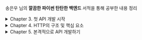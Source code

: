 송은우 님의 **깔끔한 파이썬 탄탄한 백엔드** 서적을 통해 공부한 내용 정리

<details>
  <summary>Chapter 3. 첫 API 개발 시작 </summary>

# Chapter 3 첫 API 개발 시작

## ping 엔드포인트 구현하기

### 엔드포인트란?

엔드포인트는 API 서버가 제공하는 통신 채널 혹은 접점이라고 할 수 있다.

프론트엔드 서버 등의 클라이언트가 백엔드 API 서버와 통신할 때 엔드포인트에 접속하는 형태로 통신하게 된다.

각 엔드포인트는 고유의 URL 주소를 가지게 되며, 고유의 URL 주소를 통해 해당 엔드포인트에 접속할 수 있다.

일반적으로 각 엔드포인트는 고유의 기능을 담당하고 있다. 그리고 이러한 엔드포인트들이 모여서 하나의 API를 구성하는 것이다.

- 예: SNS 서비스를 위한 API는 사용자 sign up 엔드포인트, 사용자 로그인 엔드포인트, 새로운 포스팅 생성 엔드포인트, 다른 사요자와 친구 맺기 엔드포인트 등
- cf) 최근에 나온 기술인 GraphQL(Graph Query Language)은 여러 엔드포인트로 구성되어 있지 않고 단 하나의 엔드포인트로 모든 기능을 제공하는 형태로 구성된다.

### ping 엔드포인트

ping 엔드포인트는 단순히 "pong" 이라는 텍스트를 리턴(return) 하는 엔드포인트다. 이름 그대로 ping pong 처럼, ping 엔드포인트를 호출하면 "pong"이라고 응답하는 것이다.

ping 엔드포인트는 주로 API 서버가 현재 운행되고 있는지 아니면 정지된 상태인지를 간단하게 확인할 때 사용된다.

이러한 기능을 하는 엔드포인트를 헬스 체크(health check) 엔드포인트라고 한다. API 서버에 접속하지 않고 해당 API의 정상 운행 여부를 간단하게 체크하는 엔드포인트다.

### 로컬 호스트

로컬 호스트는 시스템이 실행되고 있는 해당 컴퓨터를 이야기한다. 로컬 호스트의 IP 주소는 127.0.0.1 이다. 컴퓨터 환경에선느 자기 자신을 접근하는 경우가 굉장히 자주 있기 때문에 운영 시스템(OS)에서 항상 고정된 호스트 이름과 IP 주소를 제공하는데 이것이 바로 로컬 호스트와 127.0.0.1 이다. 그러므로 127.0.0.1 IP 주소는 예약(reserved)된 IP 주소이며 인터넷상에서 일반 IP로는 쓰일 수 없다.

## 3장 정리

- Flask는 파이썬 웹 애플리케이션을 구현할 때 사용되는 프레임워크이며, Django와 다르게 웹 애플리케이션을 구현할 때 꼭 필요한 기능만을 제공하는 프레임워크다. 그러므로 학습 곡선이 비교적 낮다.
- 파이썬 개발을 할 때에는 먼저 파이썬 가상 환경을 생성한 후 항상 활성화시킨 상태에서 개발, 실행, 테스트를 해야 한다. 파이썬 가상 환경을 생성하는 방법은 여러 가지가 있지만, 콘다를 사용하여 파이썬 개발 환경을 생성하는 것이 선호된다.
- Flask에서는 일반적으로 route 데코레이터를 사용해서 함수들을 엔드포인트로 등록하는 방식이 사용된다. 즉, Flask에서 엔드포인트를 구현한단느 것은 결국은 일반 함수를 구현하는 것과 마찬가지다. 그러므로 백엔드 API 개발도 구조적으로는 크게 어렵거나 복잡할 것이 없다. 해당 API가 제공하는 서비스, 즉 비즈니스 로직 (business logic)을 구현하는 함수들을 개발하는 것이 백엔드 API에서 차지하는 가장 큰 부분이 된다.
- 백엔드 API 개발 입문에서 중요한 것은 먼저 기본적인 개념을 먼저 잘 이해하고, 그러고 난 후 API 코드의 전체적인 구조에 대해서 이해하는 것이 핵심이다. API의 개념을 잘 이해해서 구조를 잘 잡고 나면 그 다음은 필요한 비즈니스 로직을 함수를 통해 구현하기만 하면 된다. API 코드의 전체적인 구조가 일단 잡히면 그 다음부터는 엔드포인트들, 즉 함수들을 구현하는 것이 개발의 대부분이다. 함수를 구현하는 것은 개념적이나 구조적으로는 어려울 것이 없다.
- API를 개발하기 위해 필수적인 기본 개념들 중 가장 중요한 것 하나가 바로 HTTP다 왜냐하면 API는 기본적으로 HTTP 통신에 기반을 두고 있기 때문이다.
</details>

<details>
  <summary>Chapter 4. HTTP의 구조 및 핵심 요소</summary>

# Chapter 4 HTTP의 구조 및 핵심 요소

프론트엔드 시스템과 백엔드 API 시스템은 일반적으로 HTTP 프로토콜을 기반으로 통신한다.

# HTTP

HTTP는 HyperText Transfer Protocol의 약자로, 웹상에서 서로 다른 서버 간에 하이퍼텍스트 문서, 즉 HTML을 서로 주고받을 수 있도록 만들어진 프로토콜, 통신 규약임

# HTTP 통신 방식

HTTP 통신 방식에는 2가지 특징이 있음.

1. HTTP의 요청(request)와 응답(response) 방식임
2. stateless임

## 1) HTTP 요청과 응답

HTTP는 기본적으로 요청과 응답의 구조로 되어 있음

클라이언트가 먼저 HTTP 요청을 서버에 보내면 서버는 요청을 처리한 후 결과에 따른 HTTP 응답을 클라이언트에게 보냄으로써 하나의 HTTP 통신이 됨

그러므로 백엔드 API 시스템의 엔드포인트 구현도 기본적으로 HTTP 요청을 인풋으로 받아서 HTTP 응답을 아웃풋으로 리턴하는 구조로 구현하게 됨

Flask가 HTTP 부분을 자동으로 처리해 주기 때문에, Flask를 사용하면 개발자는 최대한 일반 함수를 구현하듯이 엔드포인트를 구현할 수 있다.

## 2) stateless

HTTP 통신은 "stateless"다.

stateless라는 말 그대로 상태(state)가 없다는 뜻으로, HTTP 통신에서는 상태의 개념이 존재하지 않는다.

클라이언트와 서버는 HTTP 통신을 여러 번 주고받는 것이 일반적인데, HTTP 프로토콜에서는 동일한 클라이언트와 서버가 주고받은 HTTP 통신들이라도 서로 연결되어 있지 않다.

즉, 각각의 HTTP 통신은 독립적이며 그 전에 처리된 HTTP 통신에 대해서 전혀 알지 못한다. 그래서 HTTP 프로토콜은 stateless라고 하는 것이다.

HTTP 프로토콜이 stateless 이기 때문에 서버 디자인이 훨씬 간단해지고 효과적인 장점이 있다.

- HTTP 통신들의 상태를 서버에서 저장할 필요가 없으므로 여러 다른 HTTP 통신 간의 진행이나 연결 상태의 처리나 저장을 구현 및 관리하지 않아도 되기 때문이다.
- 오직 각각의 HTTP 요청에 대해 독립적으로 응답만 보내 주면 된다.

다만 단점은 stateless 이기 때문에 HTTP 요청을 보낼 때는 해당 요청을 처리하기 위해 필요한 모든 데이터를 매번 포함시켜여 요청을 보내야 한다는 점이다.

- 예를 들어, 어떤 HTTP 요청을 처리하기 위해서 해당 사용자가 로그인이 되어야 한다고 가정 해보자.
- 해당 사용자가 이미 그 전의 HTTP 통신을 통해서 로그인을 한 상태라고 하더라도 HTTP는 stateless 이기 때문에 새로 보내는 HTTP 통신에서는 해당 사용자가 그 전 HTTP 통신에서 로그인했다는 사실을 알지 못한다.
- 그러므로 새로운 HTTP 요청을 보낼 때 해당 사용자의 로그인 사실 여부를 포함시켜서 보내야 한다.
- 사용자의 로그인 사실 여부를 포함시켜서 HTTP 요청을 보내기 위해서는 클라이언트가 사용자의 로그인 사실 여부를 기억하고 있어야 한다.

이러한 점들을 해결하기 위해서 쿠키(cookie)나 세션(session) 등을 사용하여 HTTP 요청을 처리할 때 필요한 진행 과정이나 데이터를 저장한다.

- 쿠키(cookie)는 웹 브라우저가 웹사이트에서 보내온 정보를 저장할 수 있도록 하는 조그마한 파일을 말한다. 웹 브라우저는 쿠키라고 하는 파일을 사용해서 필요한 정보를 저장한다.
- 세션(session)은 쿠키와 마찬가지로 HTTP 통신상에서 필요한 데이터를 저장할 수 있게 하는 매커니즘이다. 쿠키는 웹 브라우저, 즉 클라이언트 측에서 데이터를 저장하는 반면에 세션은 웹 서버에서 데이터를 저장한다.

# HTTP 요청 구조

HTTP 요청 메시지는 크게 다음의 세 부분으로 구성되어 있다.

1. Start Line
2. Headers
3. Body

예시:

```
POST /payment-sync HTTP/1.1   #  Start Line

Accept: application/json           # Headers
Accept-Encoding: gzip, deflate
Connection: keep-alive
Content-Length: 83
Content-Type: application/json
Host: intropython.com
User-Agent: HTTPie/0.9.3

{                                 # Body
	"imp_uid": "imp_123456789,
	"merchant_uid": "order_id_82373532",
	"status": "paid"
}
```

cf) HTTP 요청과 응답 메시지의 모든 부분을 직접 구현할 필요는 없다. Flask(혹은 Django 등의 다른 웹 프레임워크)가 거의 대부분을 알아서 처리해 준다. 일반적으로 개발자가 직접 지정해야 하는 부분은 HTTP 메소드와 status code, 몇 개의 헤더 정보, 그리고 body 부분이다 하지만 그래도 HTTP 응답과 요청의 구조와 내용을 이해는 하고 있어야 한다.

## 1. Start Line

이름 그대로 HTTP 요청의 시작줄임.

예를 들어, "search" 엔드포인트에 GET HTTP 요청을 보낸다면 해당 HTTP 요청의 start line은 다음과 같다.

`GET /search HTTP/1.1`

start line은 세 부분으로 구성되어 있다.

### **1) HTTP 메소드**

- 해당 HTTP 요청이 의도하는 액션(action)을 정의하는 부분
- 서버로부터 어떤 데이터를 받고자 한다면 GET 요청을 보내고, 서버에 새로운 데이터를 저장하고자 한다면 POST 요청을 보내는 식
- GET, POST, PUT, DELETE, OPTION 등 여러 메소드들이 있음. 그 중 GET과 POST가 가장 널리 쓰임

### **2) Request target**

- 해당 HTTP 요청이 전송되는 목표 주소
- "search" 엔드포인트에 보내는 HTTP 요청의 경우 request target은 "/search"가 됨

### **3) HTTP version**

- 해당 요청의 HTTP 버젼을 나타냄
- 현재 "1.0", "1.1", 그리고 "2.0"이 있음
- 버젼을 명시하는 이유는 HTTP 버젼에 따라 HTTP 요청 메시지의 구조나 데이터가 약간씩 다를 수 있으므로 서버가 받은 요청의 HTTP version에 맞추어서 응답을 보낼 수 있도록 하기 위함임

## 2. Header

start line 다음에 나오는 부분은 헤더(header)임

헤더 정보는 HTTP 요청 그 자체에 대한 정보를 담고 있음. ex) HTTP 요청 메시지의 전체 크기(Content-Length)

헤더는 파이썬의 dictionary처럼 key와 value로 되어 있음. `key:value` 로 표현됨

### **다양한 헤더의 종류**

- **Host**
  - 요청이 전송되는 target의 호스트의 URL 주소를 알려줌
  - 예: Host: google.co
- **User-Agent**
  - 요청을 보내는 클라이언트에 대한 정보: ex) 웹 브라우저에 대한 정보
- **Accept**
  - 해당 요청이 받을 수 있는 응답(response) body 데이터 타입을 알려줌
  - MIME (Multipurpose Internet Mail Extension) type이 value로 지정됨. 예를 들어 JSON 데이터 타입을 요청하는 경우에는 application/json MIME type을 value로 지정해 주면 됨. 모든 데이터 타입을 다 허용하는 경우는 \*/ \*로 지정해주면 됨
  - API에서 자주 사용되는 MIME type: application/json, application/octet-stream, text/csv, text/html, image/jpeg, image/png, text/plain, application/xml
  - 예: Accept: \*/\*
- **Connection**
  - 해당 요청이 끝난 후에 클라이언트와 서버가 계속해서 네트워크 연결을 유지할 것인지 아니면 끊을 것인지에 대해 알려 줌
  - HTTP 통신에서 서버 간에 네트워크 연결하는 과정이 다른 작업에 비해 시간이 걸리는 부분이므로 HTTP 요청 때마다 네트워크 연결을 새로 만들지 않고 HTTP 요청이 계속되는 한 처음 만든 연결을 재사용하는 것이 선호되는데, 이에 관한 정보를 전달하는 헤더임
  - connection 헤더의 값이 keep-alive 이면 앞으로도 계속해서 HTTP 요청을 보낼 예정이므로 네트워크 연결을 유지하라는 뜻임
  - 값이 close 라고 지정되면 더 이상 HTTP 요청을 보내지 않을 것이므로 네트워크 연결을 닫아도 된다는 뜻임
  - 예: Connection: keep-alive
- **Content-Type**
  - HTTP 요청이 보내는 메시지 body의 타입을 알려 줌
  - Accept 헤더와 마찬가지로 MIME type이 사용됨.
  - 예: Content-Type: application/json
- **Content-Length**
  - HTTP 요청이 보내는 메시지 body의 총 사이즈를 알려 줌
  - 예: Content-Length: 257

## 3. Body

HTTP 요청 메시지에서 body 부분은 HTTP 요청이 전송하는 데이터를 담고 있는 부분임. 전송하는 데이터가 없다면 body 부분은 비어 있게 됨

# HTTP 응답 구조

HTTP 응답 메시지의 구조도 요청 메시지와 마찬가지로 크게 세 부분으로 구성되어 있음

1. Status Line
2. Headers
3. Body

예시

```
HTTP/1.1 404 Not Found     # Status Line

Connection: close          # Headers
Content-Length: 1573
Content-TYpe: text/html; charset=UTF-8
Date: Mon, 19 Oct 2020 09:53:05 GMT

<!DOCTYPE html>           # Body
###HTML 내용
```

## 1. Status Line

HTTP 응답 메시지의 상태를 간략하게 요약하여 알려 주는 부분

HTTP 요청의 start line과 마찬가지로 status line도 세 부분으로 구성되어 있다

### **1) HTTP Version**

- 사용되고 있는 HTTP 버젼

### **2) Status Code**

- HTTP 응답 상태를 미리 지정되어 있는 숫자로 된 코드로 나타냄
- 예: 요청이 정상적으로 처리된 경우 - 200

### **3) Status Text**

- HTTP 응답 상태를 간략하게 글로 설명해 주는 부분
- 예: 요청이 정상적으로 처리된 경우 - OK

**Status Line** **예시**

```
HTTP/1.1 404 Not Found
```

## 2. Header

HTTP 요청의 헤더 부분과 동일. 다만 HTTP 응답에서만 사용되는 헤더 값들이 있다.

예를 들어, HTTP 응답에는 User-Agent 헤더 대신에 Server 헤더가 사용됨

## 3. Body

HTTP 요청 메시지의 body와 동일. 요청 메시지와 마찬가지로 전송하는 데이터가 없다면 body 부분은 비어있게 됨.

# 자주 사용되는 HTTP 메소드

## GET

- POST 메소드와 함께 가장 자주 사용되는 메소드
- 어떤 데이터를 서버로부터 요청할 때 주로 사용
- 데이터의 생성이나 수정, 그리고 삭제 등의 변경 사항 없이 단순히 데이터를 받아 오는 요청이 주로 GET 메소드로 요청됨
- 해당 HTTP 요청의 body가 비어 있는 경우가 많음

## POST

- GET 메소드와 함께 가장 자주 사용되는 메소드
- 데이터를 생성하거나 수정 및 삭제 요청할 때 사용

## OPTIONS

- 주로 특정 엔드포인트에서 허용하는 메소드들이 무엇이 있는지 알고자 할 때 사용
- 엔드포인트는 허용하는 HTTP 메소드가 지정되도록 되어 있으며, 허용하지 않는 HTTP 메소드의 요청이 들어오면 **405 Method Not Allowed** 응답을 보내게 됨
- 예: ping 엔드포인트에 OPTIONS 요청을 보내면 받는 응답

```
HTTP/1.0 200 OK

Allow: GET, HEAD, OPTIONS
Content-Length: 0
Content-Type: text/html; charset=utf-8
Date: Mon, 19 Oct 2020 14:18:26 GMT
Server: Werkzeug/1.0.1 Python/3.7.9
```

ping 엔드포인트르 구현할 때 GET 메소드만 허용하도록 구현했는데 HEAD OPTIONS 메소드까지 허용되어 있음. Flask가 자동으로 HEAD와 OPTIONS 요청에 대한 응답을 구현해주기 때문. 개발자가 직접 OPTIONS 메소드에 대한 처리를 구현하지 않아도 됨

## PUT

- 데이터를 새로 생성할 때 사용 (POST와 비슷한 의미)
- POST와 중복되는 의미이므로 데이터를 새로 생성하는 HTTP 요청을 보낼 때 굳이 PUT을 사용하지 않고 모든 데이터 생성 및 수정 관련한 요청은 다 POST로 통일해서 사용하는 시스템이 많아지고 있음

## DELETE

- 데이터 삭제 요청을 보낼 때 사용
- PUT과 마찬가지로, POST에 밀려서 잘 사용되지 않음

# 자주 사용되는 HTTP Status Code와 Text

## 200 OK

- HTTP 요청이 문제 없이 성공적으로 잘 처리 되었을 때 보내는 status code

## 301 Moved Permanently

- HTTP 요청을 보낸 엔드포인트의 URL 주소가 바뀌었다는 것을 나타냄
- 301 status code의 HTTP 응답은 Location 헤더가 포함되는 것이 일반적인데, Location 헤더에 해당 엔드포인트의 새로운 주소가 포함되어 나옴
- 301 요청을 받은 클라이언트는 Location 헤더의 엔드포인트의 새로운 주소에 해당 요청을 다시 보내게 됨. 이러한 과정을 "redirection" 이라고 함.

```
HTTP/1.1 301 Moved Permanently
Location: http://www.example.org/index.asp
```

## 400 Bad Request

- HTTP 요청이 잘못된 요청일 때 보냄
- 주로 요청에 포함된 인풋 값들이 잘못된 경우 사용
- 예: 사용자의 전화번호를 저장하는 HTTP 요청인데 전화번호에 숫자가 아닌 글자가 포함되었을 경우

## 401 Unauthorized

- 해당 요청을 보내는 주체(사용자 혹은 클라이언트)의 신분(credential) 확인이 요구되는 경우에 이를 확인할 수 없었을 때 보냄
- 주로 해당 HTTP 요청을 보내는 사용자가 로그인이 필요한 경우 401 응답을 보냄

## 403 Forbidden

- 요청을 보내는 주체가 해당 요청에 대한 권한이 없음을 나타냄
- 예: 비용을 지불한 사용자만 볼 수 있는 데이터에 대한 HTTP 요청을 보낸 사용자가 아직 비용을 지불하지 않은 상태일 경우

## 404 Not Found

- HTTP 요청을 보내고자 하는 URL이 존재하지 않을 떄 보냄
- 예: "해당 페이지를 찾을 수 없습니다" 라는 메시지가 적인 페이지 = 404 페이지

## 500 Internal Server Error

- 내부 서버 오류가 발생했다는 것을 알려 줌
- HTTP 요청을 받은 서버에서 해당 요청을 처리하는 과정에서 서버 오류가 나서 해당 요청을 처리할 수 없을 때 사용

# API 엔드포인트 아키텍처 패턴

API의 엔드포인트 구조를 구현하는 널리 알려진 패턴에는 크게 2가지가 있음

- REST 방식: 가장 널리 사용되는 API 엔드포인트 아키텍처 패턴임.
- GraphQL: 페이스북이 개발한 기술로 비교적 최근에 나온 기술

## RESTful HTTP API

REST(Representational State Transfer)ful HTTP API

API에서 전송하는 리소스를 URI(Uniform Resource Identifier)로 표현하고 해당 리소스에 행하고자 하는 의도를 HTTP 메소드로 정의하는 방식

각 엔드포인트는 처리하는 리소스를 표현하는 고유의 URI 주소를 가지고 있으며, 해당 리소스에 행할 수 있는 행위를 표현하는 HTTP 메소드를 처리할 수 있게 됨

예: 사용자 정보를 리턴하는 "/users" 라는 엔드포인트에서 사용자 정보를 받아 오는 HTTP 요청은 다음과 같이 표현할 수 있음

```
HTTP GET /users
GET /users
```

새로운 사용자를 생성하는 엔드포인트는 URI를 "/user/로 정하고 HTTP 요청은 다음과 같이 표현할 수 있음

```
POST /user
{
	"name"  : "박성재"
	"email" : "1234@gmail.com"
```

이러한 구조로 설계된 API를 RESTful API라고 함

### 장점

자기 설명력(self-descriptiveness)

- 엔드포인트의 구조만 보더라도 해당 엔드포인트가 제공하는 리소스와 기능을 파악할 수 있음
- API를 구현하다 보면 엔드포인트의 수가 많아지면서 엔드포인트의 역할고 기능 파악이 쉽지 않은데, REST 방식으로 구현하면 구조가 훨씬 직관적이며 간단해짐

## GraphQL

REST 방식으로 구현해도 여전히 구조적으로 생기는 문제들이 있음.

가장 자주 생기는 문제는 API의 구조가 특정 클라이언트에 맞추어져서 다른 클라이언트에서 사용하기에 적합하지 않게 된다는 점임

REST 방식의 API에서는 클라이언트들이 API가 엔드포인트들을 통해 구현해 놓은 틀에 맞추어 사용해야 하다 보니 그 틀에서 벗어나는 사용은 어려워 진다.

이러한 문제를 해결하기 위해서 페이스북은 GraphQL을 만들게 된다.

GraphQL은

- 엔드포인트가 오직 하나
- 엔드포인트에 클라이언트가 필요한 것을 정의해서 요청
- 기존 REST 방식의 API와 반대(서버가 정의한 틀에서 클라이언트가 요청하는 것이 아니라, 클라이언트가 필요한 것을 서버에 요청하는 방식)

### 예시

아이디가 1인 사용자의 정보와 그의 친구들의 이름 정보를 API로부터 받아와야 하는 경우

REST 방식 API - 아래와 같이 두 번의 HTTP 요청을 보내야 함

```
GET /users/1
GET /users/1/friends
```

위의 요청을 한 번의 HTTP 요청으로 줄이기 위해서는 아래와 같이 보내야 함

```
GET /users/1?include=friends.name
```

둘 다 비효율적이고 불필요하게 복잡함.

만일 사용자 정보들 중 다 필요하지 않고 이름만 필요하든가 혹은, 친구들의 이름 외에도 친구들의 이메일도 필요하다면 HTTP 요청은 더 복잡해질 것임

GraphQL을 사용하면 아래와 같이 HTTP 요청을 보내면 됨

```
POST /graphql

{
	user(id: 1) {
		name
		age
		friends {
			name
		}
	}
}
```

만일 사용자 정보는 이름만 필요하고, 대신 친구들의 이름과 이메일이 필요한 경우

```
POST /graphql

{
	user(id: 1) {
		name
		friends {
			name
			email
		}
	}
}
```

GraphQL은 장점이 많지만, REST에 비해서는 나온 지 오래 되지 않은 기술이므로 REST 만큼은 널리 사요되고 있지 않음. 그에 비해 REST는 알려진 지 오래 되었으므로 이미 여러 시스템에서 사용되고 있음

# 4장 정리

- HTTP 통신은 요청과 응답으로 이루어져 있음. 클라이언트가 HTTP 요청을 보내면 서버는 해당 요청에 대한 응답을 보내는 것이 하나의 HTTP 통신임
- HTTP 통신은 stateless 임. 클라이언트와 서버는 통신을 여러 번 주고받는 것이 일반적인데, HTP 프로토콜에서는 동일한 클라이언트와 서버가 주고 받은 HTTP 통신들이라도 서로 연결되어 있지 않음. 즉, 각각의 HTTP 통신은 독립적이며, 그 전에 처리된 HTTP 통신에 대해서 전혀 알지 못함
- HTTP 요청 메시지는 크게 세 부분으로 구성되어 있음
  - Start Line
  - Header
  - Body
- HTTP 응답 메시지도 세 부분으로 구성되어 있음
  - Status Line
  - Header
  - Body
- 자주 사용되는 HTTP 메소드에는 GET, POST, OPTIONS, PUT, DELETE 등이 있음
- 자주 사용되는 HTTP 응답 코드와 응답 텍스트에는 200 OK, 301 Moved Permanently, 400 Bad Request, 401 Unauthorized, 403 Forbidden, 404 Not Found, 500 Internal Server Error 등이 있음
- API 엔드포인트 아키텍쳐 패턴 중 가장 널리 사용되는 패턴은 REST임. REST는 엔드포인트의 고유 주소(URI)와 허용하는 HTTP 메소드를 통해서 제공하는 리소스와 기능을 알 수 있게 해줌으로써 클라이언트가 API를 더 쉽게 이해하고 사용할 수 있게 해줌
- GraphQL은 REST보다 더 유연한 엔드포인트 구조를 구현할 수 있지만, REST 보다는 아직 널리 사용되고 있지 않음

</details>

<details>
  <summary>Chapter 5. 본격적으로 API 개발하기</summary>

# Chapter 5. 본격적으로 API 개발하기

구현할 API 시스템은 미니터(미니 트위터)

# 미니터의 기능

- 회원가입
- 로그인
- 트윗(tweet)
- 다른 회원 팔로우하기
- 다른 회원 언팔로우 하기
- 타임라인(해당 사용자와 사용자가 팔로우하는 사용자들의 트윗들)

실제 트위터처럼 많은 수의 동시 접속이나 HTTP 요청 처리 속도를 고려한 구현은 포함하지 않음

# 회원가입

사용자에게 이름, 이메일, 비밀번호 등의 기본적인 회원 정보를 HTTP 요청을 통해 받은 후 시스템상에 저장

- id
- name
- email
- password
- profile

## 회원가입 기능 구현 엔드포인트

```python
from flask import Flask, jsonify, request # 1

app = Flask(__name__)
app.users = {} # 2
app.id_count = 1 # 3

@app.route("/sign-up", methods=['POST']) # 4
def sign_up():
	new_user = request.json # 5
	new_user["id"] = app.id_count # 6
	app.users[app.id_count] = new_user # 7
	app.id_count = app.id_count + 1 # 8

	return jsonify(new_user) # 9
```

1. 필요한 Flask의 모듈들 임포트
   - request를 통해 사용자가 HTTP 요청을 통해 전송한 JSON 데이터를 읽어들일 수 있음.
   - jsonify는 dictionary 객체를 JSON으로 변환하여 HTTP 응답으로 보낼 수 있게 됨
2. 새로 가입한 사용자를 저장할 dictionary를 users 라는 변수에 정의
   - 키(key) = 사용자 아이디, 값(value) = dictionary에 저장되어 있는 사용자 정보가 될 것임
3. 회원가입하는 사용자의 id 값을 저장하는 변수
   - id는 1부터 시작하며 새로운 사용자가 회원가입을 할 때마다 id 값이 하나씩 증가
   - CF) 엄밀히 말하면 문제가 있을 수 있음. 만일 HTTP 요청들이 동시에 전송될 경우 id 값이 잘못 지정될 가능성이 있음. 이를 예방하기 위해서 atomic increment operation(여러 스레드가 동시에 값을 증가시킬 수 없고, 한 번에 한 스레드만 값을 증가시키는 것)을 사용해야 함.
   - 그러나 미니터에서 데이터베이스에 데이터를 저장할 것이고, id 값은 데이터베이스에서 자동 생성 해준다. atomic 연산은 API 개발 입문과는 직접 관련 X. 개인적으로 알아보기
4. route 데코레이터를 사용해서 엔드포인트 정의
   - 엔드포인트의 고유 주소는 "/sign-up"으로 정의하고, HTTP 메소드는 POST로 함
5. HTTP 요청을 통해 전송된 회원 정보를 읽어 들임
   - request는 엔드포인트에 전송된 HTTP 요청 정보(헤더, body 등)를 저장하고 있음
   - request.json은 해당 HTTP 요청을 통해 전송된 JSON 데이터를 파이썬 dictionary 형태로 변환해 줌
6. HTTP 요청으로 전송된 회원가입 정보에 id 값을 더해 줌
7. 회원가입하는 사용자의 정보를 #2 에서 생성한 dictionary에 저장
8. id_count, 즉 id 값에 1을 더해 줌.
   - 다음 회원 id 값이 이미 회원가입한 사용자들의 id 값과 겹치지 않게 함
9. 회원가입한 사용자의 정보를 JSON 형태로 전송함
   - jsonify를 사용해 dictionary를 JSON 형태로 변환
   - status code는 200이 됨. 원래는 status code도 지정해 주어야 하지만, 만일 지정해 주지 않으면 디폴트 값으로 200이 리턴 됨

## 실행

터미널을 열고 해당 파일이 있는 디렉토리로 이동 후 파이썬 가상 환경 활성화 후 Flask 실행

```
(api) [api] FLASK_ENV=development FLASK_APP=app.py flask run

 * Serving Flask app "app.py" (lazy loading)
 * Environment: development
 * Debug mode: on
 * Running on http://127.0.0.1:5000/ (Press CTRL+C to quit)
 * Restarting with stat
 * Debugger is active!
 * Debugger PIN: 270-073-916
```

FLASK_ENV는 Flask가 실행되는 개발 스테이지를 뜻함

- "developement"로 정해 놓으면 debug mode가 실행됨. debug mode가 실행되면 코드가 수정될 때마다 Flask가 자동으로 재실행되어 수정된 코드가 반영되도록 해줌

## 회원가입 요청 보내기

httpie를 사용하여 터미널에서 회원가입 HTTP 요청 보내기

```
(api) [api] http -v POST localhost:5000/sign-up name=박성재 email=1234@gmail.com password=test1234

POST /sign-up HTTP/1.1
Accept: application/json, */*;q=0.5
Accept-Encoding: gzip, deflate
Connection: keep-alive
Content-Length: 81
Content-Type: application/json
Host: localhost:5000
User-Agent: HTTPie/2.2.0

{
    "email": "1234@gmail.com",
    "name": "박성재",
    "password": "test1234"
}

HTTP/1.0 200 OK
Content-Length: 104
Content-Type: application/json
Date: Tue, 20 Oct 2020 07:41:27 GMT
Server: Werkzeug/1.0.1 Python/3.7.9

{
    "email": "1234@gmail.com",
    "id": 1,
    "name": "박성재",
    "password": "test1234"
}
```

httpie를 사용해서 POST로 JSON 데이터를 보내는 것은 아주 간단함.

- HTTP 요청을 보내는 엔드포인트 주소 다음에 field=value 의 형태로 보내면 됨
- 예를 들어 "name" 필드의 값을 "박성재"로 JSON 데이터 형태로 전송하기 위해서는 name=박성재 라고 지정해 주면 됨

# 300자 제한 트윗 올리기

메인 기능인 300자 제한 트윗 글 올리기 엔드포인트 구현

- 사용자는 300자를 초과하지 않는 글을 올릴 수 있음
- 만일 300자를 초과하면 엔드포인트는 400 Bad Request 응답을 보내야 함
- 사용자가 300자 이내의 글을 전송하면 엔드포인트는 사용자의 글을 저장하고 있어야 하고 사용자의 타임라인 엔드포인트를 통해서 읽을 수 있어야 함

## Tweet 엔드포인트를 호출할 때 전송하는 JSON 데이터

```
{
	"id" : 1,                    # 1
	"tweet" : "My First Tweet"   # 2
}
```

1. 트윗을 보내는 사용자의 아이디
2. 트윗 내용

## 트윗 엔드포인트 구현

```python
app.tweets = []   # 1

@app.route('/tweet', methods=['POST']) # 2
def tweet():
	payload = request.json
	user_id = int(payload['user_id'])
	tweet = payload['tweet'] # 3

	if user_id not in app.users:   # 4
		return '사용자가 존재하지 않습니다', 400

	if len(tweet) > 300:   # 5
		return '300자를 초과했습니다', 400

	app.tweets.append({
		'user_id' : user_id,
		'tweet' : tweet
		})

	return '', 200
```

1. 사용자들의 트윗들을 저장할 디렉토리. key는 사용자 아이디
   - key는 사용자 아이디, value는 사용자들의 트윗을 담고 있는 리스트
2. 엔드포인트의 주소는 "/tweet", HTTP 메소드는 POST
3. HTTP 요청으로 전송된 JSON 데이터에서 "tweet" 필드를 읽어 들임
4. 만일 해당 사용자 아이디가 존재하지 않으면 400 Bad Request 오류 메시지를 전송함
5. 만일 해당 사용자의 트윗이 300자를 넘었으면 "300자를 초과했습니다"라는 메시지와 함께 400 Bad Request 응답을 보냄
6. HTTP 요청으로 전송된 JSON 데이터에서 사용자 아이디를 읽어 들임
7. 해당 사용자 아이디와 트윗을 딕셔너리로 생성해서 app.tweets 리스트에 저장함.
   - 이후 타임라인 엔드포인트에서 app.tweets 리스트를 읽어 들임

## 실행

```
(api) [api] http -v POST localhost:5000/tweet id=1 tweet="My First Tweet"

POST /tweet HTTP/1.1
Accept: application/json, */*;q=0.5
Accept-Encoding: gzip, deflate
Connection: keep-alive
Content-Length: 38
Content-Type: application/json
Host: localhost:5000
User-Agent: HTTPie/2.2.0

{
    "id": "1",
    "tweet": "My First Tweet"
}

HTTP/1.0 400 BAD REQUEST
Content-Length: 38
Content-Type: text/html; charset=utf-8
Date: Tue, 20 Oct 2020 09:19:12 GMT
Server: Werkzeug/1.0.1 Python/3.7.9

사용자가 존재하지 않습니다
```

사용자가 생성이 안 되어서 400 Bad Request 오류가 난다.

회원가입 엔드포인트를 통해 사용자를 추가한 뒤 다시 시도해 보자

- 이미 사용자를 생성했다고 하더라도 만일 API가 재실행되면 기존에 생성했던 사용자 및 데이터들은 전부 지워짐
- 아직 데이터베이스에 데이터들을 저장하는 것이 아니라 메모리 상에서만 저장하는 것이므로 서버가 재실행되는 순간 메모리 상의 데이터들은 전부 지워짐

```
(api) [api] http -v POST localhost:5000/tweet id=1 tweet="My First Tweet"

POST /tweet HTTP/1.1
Accept: application/json, */*;q=0.5
Accept-Encoding: gzip, deflate
Connection: keep-alive
Content-Length: 38
Content-Type: application/json
Host: localhost:5000
User-Agent: HTTPie/2.2.0

{
    "id": "1",
    "tweet": "My First Tweet"
}

HTTP/1.0 200 OK
Content-Length: 0
Content-Type: text/html; charset=utf-8
Date: Tue, 20 Oct 2020 09:23:51 GMT
Server: Werkzeug/1.0.1 Python/3.7.9
```

200 OK 응답이 오면 정상적으로 구현된 것임

# 팔로우와 언팔로우 엔드포인트

미니터에서 중요한 부분중 하나가

- 다른 트위터들을 팔로우(혹은 언팔로우)하고,
- 팔로우하는 사용자들의 글과 사진을 타임라인에서 볼 수 있는 기능

팔로우 혹은 언팔로우 하고 싶은 사용자의 아이디를 HTTP 요청으로 보내면 API에서 해당 요청을 처리하는 방식으로 구현

## 팔로우 엔드포인트에 전송할 JSON 데이터

```json
{
  "id": 1,
  "folow": 2
}
```

- id : 해당 사용자의 아이디
- follow : 팔로우하고자 하는 사용자의 아이디

## 언팔로우 엔드포인트에 전송할 JSON 데이터

```json
{
  "id": 1,
  "unfollow": 2
}
```

- id : 해당 사용자의 아이디
- unfollow : 언팔로우 하고자 하는 사용자의 아이디

## 팔로우 엔드포인트 구현

```python
@app.route("/follow", methods=["POST"])
def follow():
	payload = request.json
	user_id = int(payload["id"])   # 1
	user_id_to_follow = int(payload["follow"])   # 2

	if user_id not in app.users or user_id_to_follow not in app.users:   # 3
		return "사용자가 존재하지 않습니다", 400

	user = app.users[user_id]   # 4
	user.setdefault("follow", set()).add(user_id_to_follow)   # 5

	return jsonify(user)
```

1. HTTP 요청으로 전송된 JSON 데이터에서 해당 사용자의 아이디를 읽어 들임
2. HTTP 요청으로 전송된 JSON 데이터에서 해당 사용자가 팔로우할 사용자의 아이디를 읽어 들임
3. 만일 해당 사용자나 팔로우할 사용자가 존재하지 않는다면 400 Bad Request 응답을 보냄
4. app.users 딕셔너리에서 해당 사용자 아이디를 사용해서 해당 사용자의 데이터를 읽어 들임
5. #4 에서 읽어 들인 사용자의 정보를 담고 있는 딕셔너리가 이미 "follow"라는 필드를 가지고 있다면, 즉 이미 사용자가 다른 사용자를 팔로우한 적이 있다면, 사용자의 "follow" 키와 연결되어 있는 set에 팔로우하고자 하는 사용자 아이디를 추가함.
   - 만일 이번에 처음 다른 사용자를 팔로우하는 것이라면 사용자의 정보를 담고 있는 딕셔너리에 "follow" 라는 키를 empty set과 연결하여 추가함
   - 이렇게 키가 조재하지 않으면 디폴트 값을 저장하고, 만일 키가 이미 존재하면 해당 값을 읽어 들이는 기능을 `setdefault` 를 사용하여 구현함. `setdefault` 는 굉장히 유용한 딕셔너리의 기능임

### SET 사용

팔로우 엔드포인트 구현 시 해당 사용자가 팔로우하는 다른 사용자들의 아이디를 저장하는 자료구조로써 set을 사용함.

list를 사용하지 않고 set을 사용하는 이유는 만일 이미 팔로우하고 있는 사용자를 팔로우하는 요청이 왔을 경우에도 동일한 사용자 아이디가 여러 번 저장되지 않게 해주기 때문. 따라서 팔로우하고자 하는 사용자 아이디를 이미 팔로우하고 있지 않은 지에 대한 확인이 굳이 필요 없음.

중복된 사용자 아이디가 존재할 수 없으므로 언팔로우할 때도 굉장히 편리함

## 실행

```
(api) [api] http -v POST localhost:5000/follow id=1 follow=2

POST /follow HTTP/1.1
Accept: application/json, */*;q=0.5
Accept-Encoding: gzip, deflate
Connection: keep-alive
Content-Length: 26
Content-Type: application/json
Host: localhost:5000
User-Agent: HTTPie/2.2.0

{
    "follow": "2",
    "id": "1"
}

HTTP/1.0 500 INTERNAL SERVER ERROR
Connection: close
Content-Type: text/html; charset=utf-8
Date: Tue, 20 Oct 2020 14:20:58 GMT
Server: Werkzeug/1.0.1 Python/3.7.9
X-XSS-Protection: 0
...
...
raise TypeError(f'Object of type {o.__class__.__name__} '
TypeError: Object of type set is not JSON serializable
```

팔로우 엔드포인트에 HTTP 요청을 보내면 위와 같은 오류가 발생한다.

팔로우하는 사용자 아이디들을 저장하는 자료구조로 사용하는 set를 파이썬의 json 모듈이 JSON으로 변경하지 못하기 때문임. list는 JSON으로 변경될 수 있지만 set는 변경하지 못함

문제 해결을 위해서는 커스텀 JSON 인코더(custom JSON encoder)를 구현해서 디폴트 JSON 인코더에 덮어 씌워야 함. 직접 커스텀 JSON 인코더를 통해서 set를 list로 변경해 줌으로써 JSON으로 문제 없이 변경될 수 있도록 해줘야 함.

## 커스텀 JSON 인코더 구현

```python
from flask.json import JSONEncoder   # 1

class CustomJSONEncoder(JSONEncoder):   # 2
	def default(self, obj):   # 3
		if isinstance(obj, set):   # 4
			return list(obj)

		return JSONEncoder.default(self, obj)   # 5

app.json_encoder = CustomJSONEncoder   # 6
```

1. flask.json 모듈에서 `JSONEncoder` 클래스를 임포트함
   - `JSONEncoder` 클래스를 확장해서 커스텀 인코더 구현하기 위함
2. `JSONEncoder` 클래스를 부모 클래스로 상속 받는 `CustomJSONENcoder` 클래스 정의
3. `JSONEncoder` 클래스의 `default` 메소드를 확장(over-write)함.
   - `default` 메소드에서 set인 경우 list로 변경해줘야 함
4. JSON으로 변경하고자 하는 객체(obj)가 set인 경우 list로 변경해서 리턴
5. 객체가 set이 아닌 경우는 본래 `JSONEncoder` 클래스의 `default` 메소드 호출해서 리턴
6. `CustomJSONEncoder` 클래스를 Flask의 디폴트 JSON 인코더로 지정
   - 이렇게 하면 `jsonify` 함수가 호출될 때마다 `JSONEncoder`가 아닌 `CustomJSONEncoder` 클래스가 사용됨

위 코드를 추가하고 시스템 재시작한 후 "follow" 엔드포인트를 호출하면 정상적으로 HTTP 응답이 옴

```
(api) [api] http -v POST localhost:5000/follow id=1 follow=2

POST /follow HTTP/1.1
Accept: application/json, */*;q=0.5
Accept-Encoding: gzip, deflate
Connection: keep-alive
Content-Length: 26
Content-Type: application/json
Host: localhost:5000
User-Agent: HTTPie/2.2.0

{
    "follow": "2",
    "id": "1"
}

HTTP/1.0 200 OK
Content-Length: 130
Content-Type: application/json
Date: Tue, 20 Oct 2020 14:37:43 GMT
Server: Werkzeug/1.0.1 Python/3.7.9

{
    "email": "1234@gmail.com",
    "follow": [
        2
    ],
    "id": 1,
    "name": "박성재",
    "password": "test1234"
}
```

## 언팔로우 엔드포인트 구현

팔로우 엔드포인트 구현과 거의 유사함

차이점은 set에 사용자 아이디를 추가하는 것이 아니라 삭제하는 것임

```python
@app.route("/unfollow", methods=["POST"])
def unfollow():
	payload = request.json
	user_id = int(payload["id"])
	user_id_to_unfollow = int(payload["unfollow"])   # 1

	if user_id not in app.users or user_id_to_unfollow not in app.users:   # 2
		return "사용자가 존재하지 않습니다", 400

	user = app.users[user_id]
	user.setdefault("follow", set()).discard(user_id_to_unfollow)   # 3

	return jsonify(user)
```

1. 언팔로우할 사용자 아이디를 HTTP 요청으로 전송된 데이터에서 읽어 들임
2. 팔로우 엔드포인트와 마찬가지로 해당 사용자 아이디 혹은 언팔로우할 사용자 아이디가 존재하지 않으면 400 Bad Request 응답을 보냄
3. 언팔로우하고자 하는 사용자 아이디를 set에서 삭제함
   - `remove` 메소드를 사용하지 않고 `discard` 메소드를 사용하는 이유는, `remove` 의 경우 만일 없는 값을 삭제하려고 하면 오류를 일으키지만 `discard` 메소드는 삭제하고자 하는 값이 있으면 삭제를 하고 없으면 무시하기 때문
   - 때문에 굳이 삭제하고자 하는 사용자 아이디가 실제로 set에 존재하는지를 확인하는 로직을 구현하지 않아도 됨

## 실행

```
(api) [api] http -v POST localhost:5000/unfollow id=1 unfollow=2

POST /unfollow HTTP/1.1
Accept: application/json, */*;q=0.5
Accept-Encoding: gzip, deflate
Connection: keep-alive
Content-Length: 28
Content-Type: application/json
Host: localhost:5000
User-Agent: HTTPie/2.2.0

{
    "id": "1",
    "unfollow": "2"
}

HTTP/1.0 200 OK
Content-Length: 121
Content-Type: application/json
Date: Tue, 20 Oct 2020 14:49:58 GMT
Server: Werkzeug/1.0.1 Python/3.7.9

{
    "email": "1234@gmail.com",
    "follow": [],
    "id": 1,
    "name": "박성재",
    "password": "test1234"
}
```

200 OK를 통해 제대로 실행된 것을 확인할 수 있음

리턴된 사용자의 JSON 데이터를 살펴보면 "follow" 필드에 존재하던 사용자 아이디가 삭제된 것을 확인할 수 있음

# 타임라인 엔드포인트

- 해당 사용자의 트윗들, 그리고 팔로우하는 사용자들의 트윗들을 리턴해 주는 엔드포인트
- 데이터의 수정 없이 받아오기만 함 - GET 메소드 사용

## 타임라인 엔드포인트가 리턴하는 JSON 데이터

```json
{
	"user_id" : 1,   # 1
	"timeline" : [   # 2
		{
			"user_id" : 2,   # 3
			"tweet" : "Hello, World!"   # 4
		},
		{
			"user_id" : 1,
			"tweet" : "MY First tweet!!:
		}
	]
}
```

1. 해당 사용자의 아이디
2. 해당 사용자와 사용자가 팔로우하는 사용자들의 트윗 리스트
3. 해당 트윗을 올린 사용자 아이디
4. 트윗 내용

## 타임라인 엔드포인트 구현

- 사용자들의 트윗은 app.tweets 리스트에 저장되어 있음
- app.tweets 리스트에서 해당 사용자와 사용자가 팔로우하는 사용자들의 트윗들을 찾은 후에 전송하면 됨

```python
@app.route("/timeline/<int:user_id>", methods=["GET"])   # 1
def timeline(user_id):   # 2
	if user_id not in app.users:
		return "사용자가 존재하지 않습니다", 400

	follow_list = app.users[user_id].get("follow", set())   # 3
	follow_list.add(user_id)    # 4
	timeline = [tweet for tweet in app.tweets if tweet["user_id"] in follow_list] # 5

	return jsonify({
		"user_id" : user_id,
		"timeline" : timeline
	})   # 6
```

1. `<int:user_id>` 부분은 엔드포인트 주소에 해당 사용자의 아이디를 지정할 수 있게 해줌
   - 예) "/timeline/1" 이 경우 타임라인 엔드포인트에 user_id 인자에 int 값으로 1이 지정되어 엔드포인트를 구현한 함수인 timeilne에 전달됨
2. 타임라인 엔드포인트를 구현하는 함수에서 user_id 를 인자로 받고 있음
   1. # 1 에서 지정된 엔드포인트 주소를 통해서 받는 값이며 해당 사용자의 아이디임
3. 먼저 해당 사용자가 팔로우하는 사용자들 리스트를 읽어 들임.
   - 만일 사용자가 다른 사용자를 팔로우한 적이 없는 경우 follow 필드가 존재하지 않을 수도 있음. 그런 경우에는 empty set을 리턴함
4. 팔로우하는 사용자 리스트에 해당 사용자의 아이디도 추가하여 자신의 트윗도 볼 수 있도록 함
5. 전체 트윗 중 해당 사용자와 사용자가 팔로우하는 사용자들의 트윗들만 읽어 들임
6. 사용자 아이디와 함께 타임라인을 JSON 형태로 리턴

## 실행

```
(api) [api] http -v GET localhost:5000/timeline/1

GET /timeline/1 HTTP/1.1
Accept: */*
Accept-Encoding: gzip, deflate
Connection: keep-alive
Host: localhost:5000
User-Agent: HTTPie/2.2.0

HTTP/1.0 200 OK
Content-Length: 319
Content-Type: application/json
Date: Wed, 21 Oct 2020 04:13:48 GMT
Server: Werkzeug/1.0.1 Python/3.7.9

{
    "timeline": [
        {
            "tweet": "My First Tweet",
            "user_id": 1
        },
        {
            "tweet": "길동이의 첫 트윗",
            "user_id": 2
        },
        {
            "tweet": "실력 있는 개발자가 되자",
            "user_id": 1
        }
    ],
    "user_id": 1
}
```

HTTP 요청을 통해 id가 1인 사용자의 타임라인을 불러와 봤다

주의할 점은, 타임라인을 불러들이기 전 사용자 생성, 사용자 트윗 생성, 사용자 팔로우가 선행되어야 한다는 것

# 전체 코드

지금까지 구현한 엔드포인트들을 합친 코드

책의 깃허브 리포지토리에서도 확인할 수 있음 ([https://github.com/rampart81/python-backend-book/tree/master/chapter5](https://github.com/rampart81/python-backend-book/tree/master/chapter5))

```python
from flask import Flask, jsonify, request
from flask.json import JSONEncoder

'''
Default JSON encoder는 set을 JSON으로 변환 불가
따라서 커스텀 인코더를 작성하여 set을 list로 변환해서
JSON으로 변환 가능하게 해줘야 함.
'''
class CustomJSONEncoder(JSONEncoder):
    def default(self, obj):
        if isinstance(obj, set):
            return list(obj)

        return JSONEncoder.default(self, obj)

app = Flask(__name__)

app.id_count = 1
app.users = {}
app.tweets = []
app.json_encoder = CustomJSONEncoder

@app.route("/ping", methods=["GET"])
def ping():
    return "pong"

@app.route("/sign-up", methods=["POST"])
def sign_up():
    new_user = request.json
    new_user["id"] = app.id_count
    app.users[app.id_count] = new_user
    app.id_count = app.id_count + 1

    return jsonify(new_user)

@app.route("/tweet", methods=["POST"])
def tweet():
    payload = request.json
    user_id = int(payload["id"])
    tweet = payload["tweet"]

    if user_id not in app.users:
        return "사용자가 존재하지 않습니다", 400

    if len(tweet) > 300:
        return "300자를 초과했습니다", 400

    app.tweets.append({
        "user_id" : user_id,
        "tweet" : tweet
        })

    return '', 200

@app.route("/follow", methods=["POST"])
def follow():
    payload = request.json
    user_id = int(payload["id"])
    user_id_to_follow = int(payload["follow"])

    if user_id not in app.users or user_id_to_follow not in app.users:
        return "사용자가 존재하지 않습니다", 400

    user = app.users[user_id]
    user.setdefault("follow", set()).add(user_id_to_follow)

    return jsonify(user)

@ app.route("/unfollow", methods=["POST"])
def unfollow():
    payload = request.json
    user_id = int(payload["id"])
    user_id_to_unfollow = int(payload["unfollow"])

    if user_id not in app.users or user_id_to_unfollow not in app.users:
        return "사용자가 존재하지 않습니다", 400

    user = app.users[user_id]
    user.setdefault("follow", set()).discard(user_id_to_unfollow)

    return jsonify(user)

@app.route("/timeline/<int:user_id>", methods=["GET"])
def timeline(user_id):
    if user_id not in app.users:
        return "사용자가 존재하지 않습니다", 400

    follow_list = app.users[user_id].get("follow", set())
    follow_list.add(user_id)
    timeline = [tweet for tweet in app.tweets if tweet["user_id"] in follow_list]

    return jsonify({
        "user_id" : user_id,
        "timeline" : timeline
        })
```

# 5장 정리

- 데이터를 수정하는 기능의 엔드포인트는 POST 메소드를 사용함
- 데이터를 읽어 들이는 기능의 엔드포인트는 GET 메소드를 사용함
- POST 엔드포인트에 데이터를 전송할 때는 body에 JSON 형식으로 데이터를 전송함
- URL에 인자(parameter)를 전송하고 싶을 때는 <type:value> 형식으로 URL을 구성함
  - 예를 들어, int 값의 사용자 아이디를 URL에 포함시켜 받고 싶을 때는 다음과 같이 주소를 구성하면 됨: /timeline/<int:user_id>
- 중복된 값이 없어야 하는 데이터라면 set을 사용하고 순서나 순차가 중요하다면 list를 사용. 키와 값을 표현해야 하는 데이터의 경우는 딕셔너리를 사용

</details>
